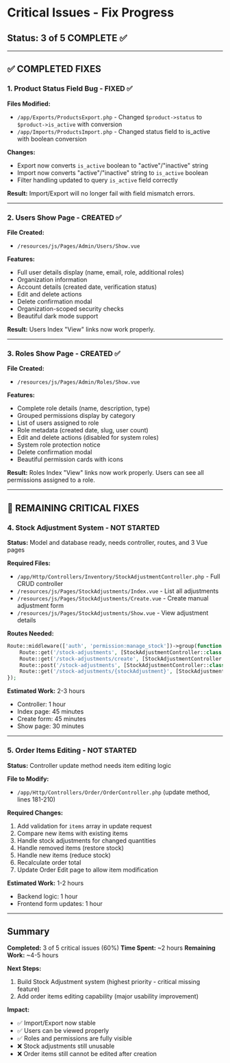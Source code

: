 # Critical Issues - Fix Progress

## Status: 3 of 5 COMPLETE ✅

---

## ✅ COMPLETED FIXES

### 1. Product Status Field Bug - FIXED ✅
**Files Modified:**
- `/app/Exports/ProductsExport.php` - Changed `$product->status` to `$product->is_active` with conversion
- `/app/Imports/ProductsImport.php` - Changed status field to is_active with boolean conversion

**Changes:**
- Export now converts `is_active` boolean to "active"/"inactive" string
- Import now converts "active"/"inactive" string to `is_active` boolean
- Filter handling updated to query `is_active` field correctly

**Result:** Import/Export will no longer fail with field mismatch errors.

---

### 2. Users Show Page - CREATED ✅
**File Created:**
- `/resources/js/Pages/Admin/Users/Show.vue`

**Features:**
- Full user details display (name, email, role, additional roles)
- Organization information
- Account details (created date, verification status)
- Edit and delete actions
- Delete confirmation modal
- Organization-scoped security checks
- Beautiful dark mode support

**Result:** Users Index "View" links now work properly.

---

### 3. Roles Show Page - CREATED ✅
**File Created:**
- `/resources/js/Pages/Admin/Roles/Show.vue`

**Features:**
- Complete role details (name, description, type)
- Grouped permissions display by category
- List of users assigned to role
- Role metadata (created date, slug, user count)
- Edit and delete actions (disabled for system roles)
- System role protection notice
- Delete confirmation modal
- Beautiful permission cards with icons

**Result:** Roles Index "View" links now work properly. Users can see all permissions assigned to a role.

---

## 🔴 REMAINING CRITICAL FIXES

### 4. Stock Adjustment System - NOT STARTED
**Status:** Model and database ready, needs controller, routes, and 3 Vue pages

**Required Files:**
- `/app/Http/Controllers/Inventory/StockAdjustmentController.php` - Full CRUD controller
- `/resources/js/Pages/StockAdjustments/Index.vue` - List all adjustments
- `/resources/js/Pages/StockAdjustments/Create.vue` - Create manual adjustment form
- `/resources/js/Pages/StockAdjustments/Show.vue` - View adjustment details

**Routes Needed:**
```php
Route::middleware(['auth', 'permission:manage_stock'])->group(function () {
    Route::get('/stock-adjustments', [StockAdjustmentController::class, 'index'])->name('stock-adjustments.index');
    Route::get('/stock-adjustments/create', [StockAdjustmentController::class, 'create'])->name('stock-adjustments.create');
    Route::post('/stock-adjustments', [StockAdjustmentController::class, 'store'])->name('stock-adjustments.store');
    Route::get('/stock-adjustments/{stockAdjustment}', [StockAdjustmentController::class, 'show'])->name('stock-adjustments.show');
});
```

**Estimated Work:** 2-3 hours
- Controller: 1 hour
- Index page: 45 minutes
- Create form: 45 minutes
- Show page: 30 minutes

---

### 5. Order Items Editing - NOT STARTED
**Status:** Controller update method needs item editing logic

**File to Modify:**
- `/app/Http/Controllers/Order/OrderController.php` (update method, lines 181-210)

**Required Changes:**
1. Add validation for `items` array in update request
2. Compare new items with existing items
3. Handle stock adjustments for changed quantities
4. Handle removed items (restore stock)
5. Handle new items (reduce stock)
6. Recalculate order total
7. Update Order Edit page to allow item modification

**Estimated Work:** 1-2 hours
- Backend logic: 1 hour
- Frontend form updates: 1 hour

---

## Summary

**Completed:** 3 of 5 critical issues (60%)
**Time Spent:** ~2 hours
**Remaining Work:** ~4-5 hours

**Next Steps:**
1. Build Stock Adjustment system (highest priority - critical missing feature)
2. Add order items editing capability (major usability improvement)

**Impact:**
- ✅ Import/Export now stable
- ✅ Users can be viewed properly
- ✅ Roles and permissions are fully visible
- ❌ Stock adjustments still unusable
- ❌ Order items still cannot be edited after creation
